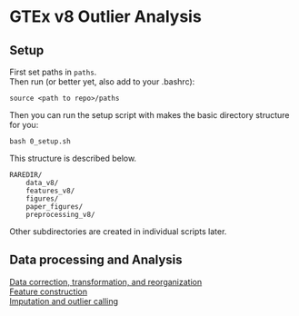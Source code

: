 GTEx v8 Outlier Analysis 
=====================================

Setup
-----
First set paths in `paths`.  
Then run (or better yet, also add to your .bashrc):
```
source <path to repo>/paths
```

Then you can run the setup script with makes the basic directory structure for you:
```
bash 0_setup.sh
```
This structure is described below.
```
RAREDIR/
	data_v8/
	features_v8/
	figures/
	paper_figures/
	preprocessing_v8/
```

Other subdirectories are created in individual scripts later.

Data processing and Analysis
----------------------------
[Data correction, transformation, and reorganization](correction.md)  
[Feature construction](features.md)  
[Imputation and outlier calling](outlier_calling.md)  
